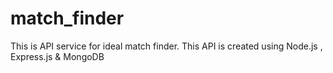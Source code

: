 # match_finder
This is API service for ideal match finder. This API is created using Node.js , Express.js &amp; MongoDB 
